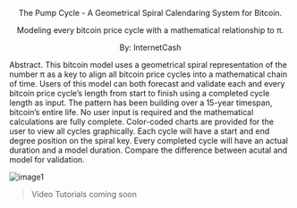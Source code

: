 <p align="center">
The Pump Cycle - A Geometrical Spiral Calendaring System for Bitcoin.  
<p align="center">  
Modeling every bitcoin price cycle with a mathematical relationship to π.
<p align="center">
By: InternetCash
</p>
Abstract. This bitcoin model uses a geometrical spiral representation of the number π as a key to align all bitcoin price cycles into a mathematical chain of time. Users of this model can both forecast and validate each and every bitcoin price cycle’s length from start to finish using a completed cycle length as input. The pattern has been building over a 15-year timespan, bitcoin’s entire life. No user input is required and the mathematical calculations are fully complete. Color-coded charts are provided for the user to view all cycles graphically. Each cycle will have a start and end degree position on the spiral key. Every completed cycle will have an actual duration and a model duration. Compare the difference between acutal and model for validation.


![image1](https://github.com/user-attachments/assets/e83c996a-f7b8-42c7-868d-a69be6d1eefb)

> Video Tutorials
> coming soon

